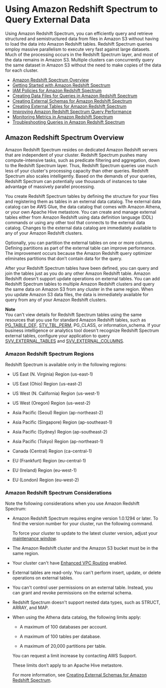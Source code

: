 # Using Amazon Redshift Spectrum to Query External Data<a name="c-using-spectrum"></a>

Using Amazon Redshift Spectrum, you can efficiently query and retrieve structured and semistructured data from files in Amazon S3 without having to load the data into Amazon Redshift tables\. Redshift Spectrum queries employ massive parallelism to execute very fast against large datasets\. Much of the processing occurs in the Redshift Spectrum layer, and most of the data remains in Amazon S3\. Multiple clusters can concurrently query the same dataset in Amazon S3 without the need to make copies of the data for each cluster\.


+ [Amazon Redshift Spectrum Overview](#c-spectrum-overview)
+ [Getting Started with Amazon Redshift Spectrum](c-getting-started-using-spectrum.md)
+ [IAM Policies for Amazon Redshift Spectrum](c-spectrum-iam-policies.md)
+ [Creating Data Files for Queries in Amazon Redshift Spectrum](c-spectrum-data-files.md)
+ [Creating External Schemas for Amazon Redshift Spectrum](c-spectrum-external-schemas.md)
+ [Creating External Tables for Amazon Redshift Spectrum](c-spectrum-external-tables.md)
+ [Improving Amazon Redshift Spectrum Query Performance](c-spectrum-external-performance.md)
+ [Monitoring Metrics in Amazon Redshift Spectrum](c-spectrum-metrics.md)
+ [Troubleshooting Queries in Amazon Redshift Spectrum](c-spectrum-troubleshooting.md)

## Amazon Redshift Spectrum Overview<a name="c-spectrum-overview"></a>

Amazon Redshift Spectrum resides on dedicated Amazon Redshift servers that are independent of your cluster\. Redshift Spectrum pushes many compute\-intensive tasks, such as predicate filtering and aggregation, down to the Redshift Spectrum layer\. Thus, Redshift Spectrum queries use much less of your cluster's processing capacity than other queries\. Redshift Spectrum also scales intelligently\. Based on the demands of your queries, Redshift Spectrum can potentially use thousands of instances to take advantage of massively parallel processing\.

You create Redshift Spectrum tables by defining the structure for your files and registering them as tables in an external data catalog\. The external data catalog can be AWS Glue, the data catalog that comes with Amazon Athena, or your own Apache Hive metastore\. You can create and manage external tables either from Amazon Redshift using data definition language \(DDL\) commands or using any other tool that connects to the external data catalog\. Changes to the external data catalog are immediately available to any of your Amazon Redshift clusters\. 

Optionally, you can partition the external tables on one or more columns\. Defining partitions as part of the external table can improve performance\. The improvement occurs because the Amazon Redshift query optimizer eliminates partitions that don’t contain data for the query\. 

After your Redshift Spectrum tables have been defined, you can query and join the tables just as you do any other Amazon Redshift table\. Amazon Redshift doesn't support update operations on external tables\. You can add Redshift Spectrum tables to multiple Amazon Redshift clusters and query the same data on Amazon S3 from any cluster in the same region\. When you update Amazon S3 data files, the data is immediately available for query from any of your Amazon Redshift clusters\. 

**Note**  
You can't view details for Redshift Spectrum tables using the same resources that you use for standard Amazon Redshift tables, such as [PG\_TABLE\_DEF](r_PG_TABLE_DEF.md), [STV\_TBL\_PERM](r_STV_TBL_PERM.md), PG\_CLASS, or information\_schema\. If your business intelligence or analytics tool doesn't recognize Redshift Spectrum external tables, configure your application to query [SVV\_EXTERNAL\_TABLES](r_SVV_EXTERNAL_TABLES.md) and [SVV\_EXTERNAL\_COLUMNS](r_SVV_EXTERNAL_COLUMNS.md)\.

### Amazon Redshift Spectrum Regions<a name="c-spectrum-regions"></a>

Redshift Spectrum is available only in the following regions: 

+ US East \(N\. Virginia\) Region \(us\-east\-1\)

+ US East \(Ohio\) Region \(us\-east\-2\)

+ US West \(N\. California\) Region \(us\-west\-1\)

+ US West \(Oregon\) Region \(us\-west\-2\) 

+ Asia Pacific \(Seoul\) Region \(ap\-northeast\-2\)

+ Asia Pacific \(Singapore\) Region \(ap\-southeast\-1\)

+ Asia Pacific \(Sydney\) Region \(ap\-southeast\-2\)

+ Asia Pacific \(Tokyo\) Region \(ap\-northeast\-1\)

+ Canada \(Central\) Region \(ca\-central\-1\)

+ EU \(Frankfurt\) Region \(eu\-central\-1\)

+ EU \(Ireland\) Region \(eu\-west\-1\)

+ EU \(London\) Region \(eu\-west\-2\)

### Amazon Redshift Spectrum Considerations<a name="c-spectrum-considerations"></a>

Note the following considerations when you use Amazon Redshift Spectrum:

+ Amazon Redshift Spectrum requires engine version 1\.0\.1294 or later\. To find the version number for your cluster, run the following command\.

  To force your cluster to update to the latest cluster version, adjust your [maintenance window](http://docs.aws.amazon.com/redshift/latest/mgmt/working-with-clusters.html#rs-maintenance-windows)\. 

+ The Amazon Redshift cluster and the Amazon S3 bucket must be in the same region\. 

+ Your cluster can't have [Enhanced VPC Routing](http://docs.aws.amazon.com/redshift/latest/mgmt/enhanced-vpc-routing.html) enabled\. 

+ External tables are read\-only\. You can't perform insert, update, or delete operations on external tables\. 

+ You can't control user permissions on an external table\. Instead, you can grant and revoke permissions on the external schema\. 

+ Redshift Spectrum doesn't support nested data types, such as STRUCT, ARRAY, and MAP\.

+ When using the Athena data catalog, the following limits apply:

  + A maximum of 100 databases per account\.

  + A maximum of 100 tables per database\.

  + A maximum of 20,000 partitions per table\.

  You can request a limit increase by contacting AWS Support\.

  These limits don’t apply to an Apache Hive metastore\.

  For more information, see [Creating External Schemas for Amazon Redshift Spectrum](c-spectrum-external-schemas.md)\.
